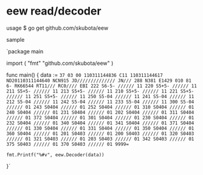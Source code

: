 eew read/decoder
===================

usage
	$ go get github.com/skubota/eew

sample

`package main

import (
	"fmt"
	"github.com/skubota/eew"
)

func main() {
	data := ``37 03 00 110311144836 C11
110311144617
ND20110311144640 NCN915 JD////////////// JN///
288 N381 E1429 010 81 6- RK66544 RT11/// RC0////
EBI 222 S6-5- ////// 11 220 S5+5- ////// 11 211 S5+5- ////// 11
213 S5+5- ////// 11 210 S5+5- ////// 11 221 S5+5- ////// 11
251 S5+5- ////// 11 250 S5-04 ////// 11 241 S5-04 ////// 11
212 S5-04 ////// 11 242 S5-04 ////// 11 233 S5-04 ////// 11
300 S5-04 ////// 01 243 S0404 ////// 01 252 S0404 ////// 01
310 S0404 ////// 01 240 S0404 ////// 01 231 S0404 ////// 01
202 S0404 ////// 01 311 S0404 ////// 01 372 S0404 ////// 01
301 S0404 ////// 01 230 S0404 ////// 01 232 S0404 ////// 01
340 S0404 ////// 01 341 S0404 ////// 01 371 S0404 ////// 01
330 S0404 ////// 01 331 S0404 ////// 01 350 S0404 ////// 01
360 S0404 ////// 01 201 S0403 ////// 01 200 S0403 ////// 01
320 S0403 ////// 01 321 S0403 ////// 01 203 S0403 ////// 01
342 S0403 ////// 01 375 S0403 ////// 01 370 S0403 ////// 01
9999=``

	fmt.Printf("%#v", eew.Decoder(data))
}`


